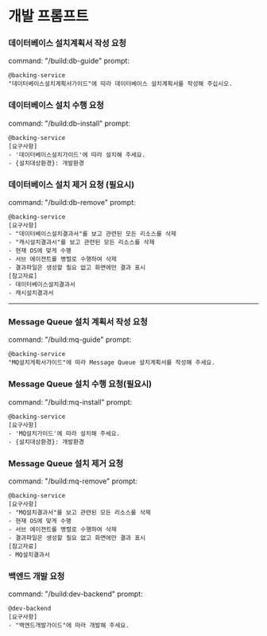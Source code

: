 # 개발 프롬프트

### 데이터베이스 설치계획서 작성 요청 
command: "/build:db-guide"
prompt: 
```
@backing-service  
"데이터베이스설치계획서가이드"에 따라 데이터베이스 설치계획서를 작성해 주십시오.
```

### 데이터베이스 설치 수행 요청
command: "/build:db-install"
prompt: 
```
@backing-service   
[요구사항]
- '데이터베이스설치가이드'에 따라 설치해 주세요.  
- {설치대상환경}: 개발환경
```

### 데이터베이스 설치 제거 요청 (필요시)
command: "/build:db-remove"
prompt: 
```
@backing-service   
[요구사항]
- "데이터베이스설치결과서"를 보고 관련된 모든 리소스를 삭제
- "캐시설치결과서"를 보고 관련된 모든 리소스를 삭제
- 현재 OS에 맞게 수행  
- 서브 에이젼트를 병렬로 수행하여 삭제
- 결과파일은 생성할 필요 없고 화면에만 결과 표시 
[참고자료]
- 데이터베이스설치결과서
- 캐시설치결과서
```

---

### Message Queue 설치 계획서 작성 요청 
command: "/build:mq-guide"
prompt: 
```
@backing-service 
"MQ설치게획서가이드"에 따라 Message Queue 설치계획서를 작성해 주세요.  
```

### Message Queue 설치 수행 요청(필요시)
command: "/build:mq-install"
prompt: 
```
@backing-service 
[요구사항]
- 'MQ설치가이드'에 따라 설치해 주세요.  
- {설치대상환경}: 개발환경
```

### Message Queue 설치 제거 요청
command: "/build:mq-remove"
prompt: 
```
@backing-service 
[요구사항]
- "MQ설치결과서"를 보고 관련된 모든 리소스를 삭제
- 현재 OS에 맞게 수행  
- 서브 에이젼트를 병렬로 수행하여 삭제
- 결과파일은 생성할 필요 없고 화면에만 결과 표시 
[참고자료]
- MQ설치결과서
```

### 백엔드 개발 요청
command: "/build:dev-backend"
prompt: 
```
@dev-backend
[요구사항]
- "백엔드개발가이드"에 따라 개발해 주세요. 
```
